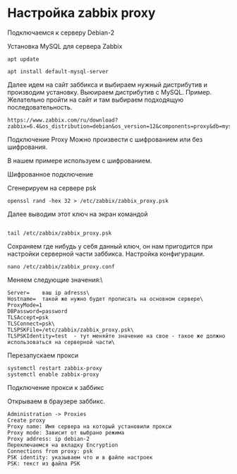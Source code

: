 # Настройка zabbix proxy

Подключаемся к серверу Debian-2

Установка MySQL для сервера Zabbix
```
apt update

apt install default-mysql-server
```

Далее идем на сайт заббикса и выбираем нужный дистрибутив и производим установку. Выюираем дистрибутив с MySQL.
Пример. Желательно пройти на сайт и там выбираем подходящую последовательность.
```
https://www.zabbix.com/ru/download?zabbix=6.4&os_distribution=debian&os_version=12&components=proxy&db=mysql&ws=
```
Подключение Proxy Можно произвести с шифрованием или без шифрования.

В нашем примере используем с шифрованием.

Шифрованное подключение

Сгенерируем на сервере psk
```
openssl rand -hex 32 > /etc/zabbix/zabbix_proxy.psk
```
Далее выводим этот ключ на экран командой 
```

tail /etc/zabbix/zabbix_proxy.psk
```
Сохраняем где нибудь у себя данный ключ, он нам пригодится при настройки серверной части заббикса.
Настройка конфигурации.

```
nano /etc/zabbix/zabbix_proxy.conf
```

Меняем следующие значения:\
```
Server=    ваш ip adresss\
Hostname=  такой же нужно будет прописать на основном сервере\
ProxyMode=1
DBPassword=password
TLSAccept=psk
TLSConnect=psk\
TLSPSKFile=/etc/zabbix/zabbix_proxy.psk\
TLSPSKIdentity=test  - тут меняйте значение на свое - такое же должно использоваться на серверной части\
```
Перезапускаем прокси
```
systemctl restart zabbix-proxy
systemctl enable zabbix-proxy
```

Подключение прокси к заббикс

Открываем  в браузере заббикс.

```
Administration -> Proxies
Create proxy
Proxy name: Имя сервера на который установили прокси
Proxy mode: Зависит от выбрано режима
Proxy address: ip debian-2
Переключаемся на вкладку Encryption
Connections from proxy: psk
PSK identity: указываем что и в файле настроек
PSK: текст из файла PSK
```


